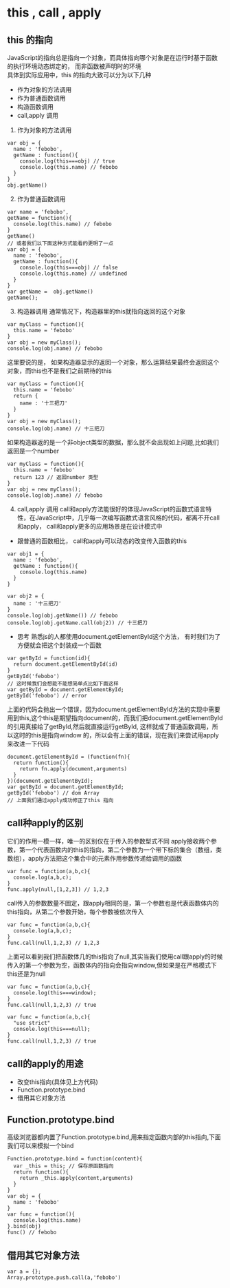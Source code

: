 # this , call , apply
## this 的指向
JavaScript的指向总是指向一个对象，而具体指向哪个对象是在运行时基于函数的执行环境动态绑定的， 而非函数被声明时的环境  
具体到实际应用中，this 的指向大致可以分为以下几种
- 作为对象的方法调用
- 作为普通函数调用
- 构造函数调用
- call,apply 调用

1. 作为对象的方法调用
```
var obj = {
  name : 'febobo',
  getName : function(){
    console.log(this===obj) // true
    console.log(this.name) // febobo
  }
}
obj.getName()
```
2. 作为普通函数调用
```
var name = 'febobo',
getName = function(){
  console.log(this.name) // febobo
}
getName()
// 或者我们以下面这种方式能看的更明了一点
var obj = {
  name : 'febobo',
  getName : function(){
    console.log(this===obj) // false
    console.log(this.name) // undefined
  }
}
var getName =  obj.getName()
getName();
```
3. 构造器调用
通常情况下，构造器里的this就指向返回的这个对象
```
var myClass = function(){
  this.name = 'febobo'
}
var obj = new myClass();
console.log(obj.name) // febobo
```
这里要说的是， 如果构造器显示的返回一个对象，那么运算结果最终会返回这个对象，而this也不是我们之前期待的this
```
var myClass = function(){
  this.name = 'febobo'
  return {
    name : '十三把刀'
  }
}
var obj = new myClass();
console.log(obj.name) // 十三把刀
```
如果构造器返的是一个非object类型的数据，那么就不会出现如上问题,比如我们返回是一个number
```
var myClass = function(){
  this.name = 'febobo'
  return 123 // 返回number 类型
}
var obj = new myClass();
console.log(obj.name) // febobo
```
4. call,apply 调用
call和apply方法能很好的体现JavaScript的函数式语言特性，在JavaScript中，几乎每一次编写函数式语言风格的代码，都离不开call和apply， call和apply更多的应用场景是在设计模式中   
- 跟普通的函数相比， call和apply可以动态的改变传入函数的this
```
var obj1 = {
  name : 'febobo',
  getName : function(){
    console.log(this.name)
  }
}

var obj2 = {
  name : '十三把刀'
}
console.log(obj.getName()) // febobo
console.log(obj.getName.call(obj2)) // 十三把刀
```
- 思考
熟悉js的人都使用document.getElementById这个方法， 有时我们为了方便就会把这个封装成一个函数
```
var getById = function(id){
  return document.getElementById(id)
}
getById('febobo')
// 这时候我们会想能不能想简单点比如下面这样
var getById = document.getElementById;
getById('febobo') // error
```
上面的代码会抛出一个错误，因为document.getElementById方法的实现中需要用到this,这个this是期望指向document的，而我们把document.getElementById的引用真接给了getById,然后就直接运行getById, 这样就成了普通函数调用，所以这时的this是指向window 的，所以会有上面的错误，现在我们来尝试用apply来改进一下代码
```
document.getElementById = (function(fn){
  return function(){
    return fn.apply(document,arguments)
  }
})(document.getElementById);
var getById = document.getElementById;
getById('febobo') // dom Array
// 上面我们通过apply成功修正了this 指向
```
## call种apply的区别
它们的作用一模一样，唯一的区别仅在于传入的参数型式不同
apply接收两个参数，第一个代表函数内的this的指向，第二个参数为一个带下标的集合（数组，类数组），apply方法把这个集合中的元素作用参数传递给调用的函数
```
var func = function(a,b,c){
  console.log(a,b,c);
}
func.apply(null,[1,2,3]) // 1,2,3
```
call传入的参数数量不固定，跟apply相同的是，第一个参数也是代表函数体内的this指向，从第二个参数开始，每个参数被依次传入
```
var func = function(a,b,c){
  console.log(a,b,c);
}
func.call(null,1,2,3) // 1,2,3
```
上面可以看到我们把函数体几的this指向了null,其实当我们使用call跟apply的时候传入的第一个参数为空，函数体内的指向会指向window,但如果是在严格模式下this还是为null
```
var func = function(a,b,c){
  console.log(this===window);
}
func.call(null,1,2,3) // true

var func = function(a,b,c){
  "use strict"
  console.log(this===null);
}
func.call(null,1,2,3) // true
```
## call的apply的用途
- 改变this指向(具体见上方代码)
- Function.prototype.bind
- 借用其它对象方法

## Function.prototype.bind
高级浏览器都内置了Function.prototype.bind,用来指定函数内部的this指向,下面我们可以来模拟一个bind
```
Function.prototype.bind = function(content){
  var _this = this; // 保存原函数指向
  return function(){
    return _this.apply(content,arguments)
  }
}
var obj = {
  name : 'febobo'
}
var func = function(){
  console.log(this.name)
}.bind(obj)
func() // febobo
```
## 借用其它对象方法
```
var a = {};
Array.prototype.push.call(a,'febobo')
```
